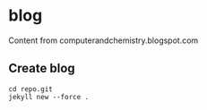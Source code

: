 # blog
Content from computerandchemistry.blogspot.com

## Create blog

    cd repo.git
    jekyll new --force . 
